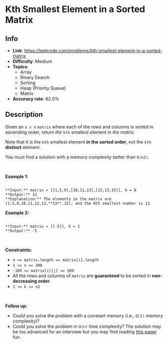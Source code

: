 # Kth Smallest Element in a Sorted Matrix

## Info  
- **Link**: https://leetcode.com/problems/kth-smallest-element-in-a-sorted-matrix
- **Difficulty**: Medium  
- **Topics**:   
    - Array
    - Binary Search
    - Sorting
    - Heap (Priority Queue)
    - Matrix
- **Accuracy rate**: 62.0%  

## Description  
    
Given an `n x n` `matrix` where each of the rows and columns is sorted in ascending order, return *the* `kth` *smallest element in the matrix*.


Note that it is the `kth` smallest element **in the sorted order**, not the `kth` **distinct** element.


You must find a solution with a memory complexity better than `O(n2)`.


 


**Example 1:**



```

**Input:** matrix = [[1,5,9],[10,11,13],[12,13,15]], k = 8
**Output:** 13
**Explanation:** The elements in the matrix are [1,5,9,10,11,12,13,**13**,15], and the 8th smallest number is 13

```

**Example 2:**



```

**Input:** matrix = [[-5]], k = 1
**Output:** -5

```

 


**Constraints:**


* `n == matrix.length == matrix[i].length`
* `1 <= n <= 300`
* `-109 <= matrix[i][j] <= 109`
* All the rows and columns of `matrix` are **guaranteed** to be sorted in **non-decreasing order**.
* `1 <= k <= n2`


 


**Follow up:**


* Could you solve the problem with a constant memory (i.e., `O(1)` memory complexity)?
* Could you solve the problem in `O(n)` time complexity? The solution may be too advanced for an interview but you may find reading [this paper](http://www.cse.yorku.ca/~andy/pubs/X+Y.pdf) fun.


  
    